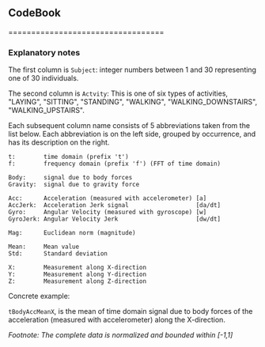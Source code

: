 ## CodeBook
==================================

### Explanatory notes

The first column is `Subject`:  integer numbers between 1 and 30 representing one of 30 individuals.

The second column is `Actvity`: This is one of six types of activities, "LAYING", "SITTING", "STANDING", "WALKING", "WALKING_DOWNSTAIRS", "WALKING_UPSTAIRS".

Each subsequent column name consists of 5 abbreviations taken from the list below. 
Each abbreviation is on the left side, grouped by occurrence, and has its description on the right.
```
t:        time domain (prefix 't')
f:        frequency domain (prefix 'f') (FFT of time domain)

Body:     signal due to body forces
Gravity:  signal due to gravity force

Acc:      Acceleration (measured with accelerometer) [a]
AccJerk:  Acceleration Jerk signal                   [da/dt]
Gyro:     Angular Velocity (measured with gyroscope) [w]
GyroJerk: Angular Velocity Jerk                      [dw/dt]

Mag:      Euclidean norm (magnitude)

Mean:     Mean value
Std:      Standard deviation

X:        Measurement along X-direction
Y:        Measurement along Y-direction
Z:        Measurement along Z-direction
```

Concrete example:

`tBodyAccMeanX`, is the mean of time domain signal due to body forces of the acceleration (measured with accelerometer) along the X-direction.

*Footnote: The complete data is normalized and bounded within [-1,1]*
